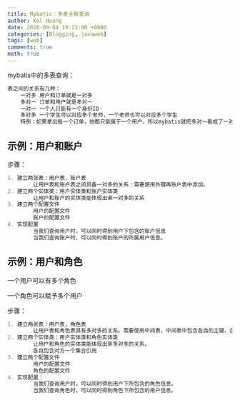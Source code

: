 ```yaml
---
title: Mybatis：多表关联查询
author: Kol Huang
date: 2020-09-04 19:23:00 +0800
categories: [Blogging, javaweb]
tags: [web]
comments: true
math: true
---
```






mybatis中的多表查询：

```markdown
表之间的关系有几种：
	一对多	用户和订单就是一对多
	多对一	订单和用户就是多对一
	一对一	一个人只能有一个身份ID
	多对多 一个学生可以对应多个老师，一个老师也可以对应多个学生
	特例：如果拿出每一个订单，他都只能属于一个用户，所以mybatis就把多对一看成了一对一。
```

## 示例：用户和账户

步骤：

```markdown
1. 建立两张表：用户表，账户表
		让用户表和账户表之间具备一对多的关系：需要使用外键再账户表中添加。
2. 建立两个实体类：用户实体类和账户实体类
		让用户和账户的实体类能体现出来一对多的关系
3. 建立两个配置文件
		用户的配置文件
		账户的配置文件
4. 实现配置
		当我们查询用户时，可以同时得到用户下包含的账户信息
		当我们查询账户时，可以同时得到账户的所属用户信息。
```



## 示例：用户和角色

一个用户可以有多个角色

一个角色可以赋予多个用户

步骤：

```markdown
1. 建立两张表：用户表，角色表
		让用户表和角色表具有多对多的关系。需要使用中间表，中间表中包含各自的主键，在中间表中是外键。
2. 建立两个实体类：用户实体类和角色实体类
		让用户和角色的实体类能体现出来多对多的关系。
		各自包含对方一个集合引用
3. 建立两个配置文件
		用户的配置文件
		角色的配置文件
4. 实现配置：
		当我们查询用户时，可以同时得到用户下所包含的角色信息。
		当我们查询角色时，可以同时得到角色下所包含的用户信息。
```

